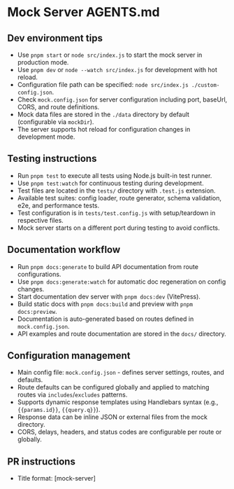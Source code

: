 # Mock Server AGENTS.md

## Dev environment tips
- Use `pnpm start` or `node src/index.js` to start the mock server in production mode.
- Use `pnpm dev` or `node --watch src/index.js` for development with hot reload.
- Configuration file path can be specified: `node src/index.js ./custom-config.json`.
- Check `mock.config.json` for server configuration including port, baseUrl, CORS, and route definitions.
- Mock data files are stored in the `./data` directory by default (configurable via `mockDir`).
- The server supports hot reload for configuration changes in development mode.

## Testing instructions
- Run `pnpm test` to execute all tests using Node.js built-in test runner.
- Use `pnpm test:watch` for continuous testing during development.
- Test files are located in the `tests/` directory with `.test.js` extension.
- Available test suites: config loader, route generator, schema validation, e2e, and performance tests.
- Test configuration is in `tests/test.config.js` with setup/teardown in respective files.
- Mock server starts on a different port during testing to avoid conflicts.

## Documentation workflow
- Run `pnpm docs:generate` to build API documentation from route configurations.
- Use `pnpm docs:generate:watch` for automatic doc regeneration on config changes.
- Start documentation dev server with `pnpm docs:dev` (VitePress).
- Build static docs with `pnpm docs:build` and preview with `pnpm docs:preview`.
- Documentation is auto-generated based on routes defined in `mock.config.json`.
- API examples and route documentation are stored in the `docs/` directory.

## Configuration management
- Main config file: `mock.config.json` - defines server settings, routes, and defaults.
- Route defaults can be configured globally and applied to matching routes via `includes`/`excludes` patterns.
- Supports dynamic response templates using Handlebars syntax (e.g., `{{params.id}}`, `{{query.q}}`).
- Response data can be inline JSON or external files from the mock directory.
- CORS, delays, headers, and status codes are configurable per route or globally.

## PR instructions
- Title format: [mock-server] <Title>
- Always run `pnpm test` before committing to ensure all tests pass.
- Update documentation if adding new routes or changing configuration schema.
- Test both development and production modes if modifying server startup logic.
- Verify hot reload functionality works correctly for configuration changes.

## Git Commit
